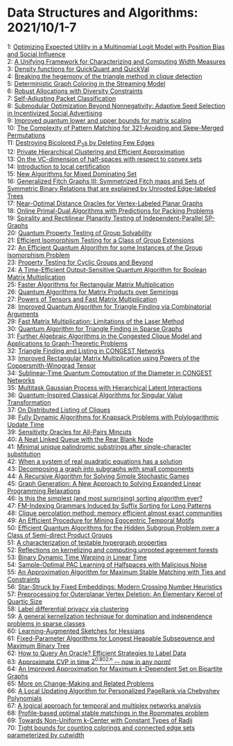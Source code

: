 # Data Structures and Algorithms: 2021/10/1-7  
1: [Optimizing Expected Utility in a Multinomial Logit Model with Position  Bias and Social Influence](https://doi.org/10.48550/arXiv.1411.0279)  
2: [A Unifying Framework for Characterizing and Computing Width Measures](https://doi.org/10.48550/arXiv.2109.14610)  
3: [Density functions for QuickQuant and QuickVal](https://doi.org/10.48550/arXiv.2109.14749)  
4: [Breaking the hegemony of the triangle method in clique detection](https://doi.org/10.48550/arXiv.2109.14876)  
5: [Deterministic Graph Coloring in the Streaming Model](https://doi.org/10.48550/arXiv.2109.14891)  
6: [Robust Allocations with Diversity Constraints](https://doi.org/10.48550/arXiv.2109.15015)  
7: [Self-Adjusting Packet Classification](https://doi.org/10.48550/arXiv.2109.15090)  
8: [Submodular Optimization Beyond Nonnegativity: Adaptive Seed Selection in  Incentivized Social Advertising](https://doi.org/10.48550/arXiv.2109.15180)  
9: [Improved quantum lower and upper bounds for matrix scaling](https://doi.org/10.48550/arXiv.2109.15282)  
10: [The Complexity of Pattern Matching for $321$-Avoiding and Skew-Merged  Permutations](https://doi.org/10.48550/arXiv.1510.06051)  
11: [Destroying Bicolored $P_3$s by Deleting Few Edges](https://doi.org/10.48550/arXiv.1901.03627)  
12: [Private Hierarchical Clustering and Efficient Approximation](https://doi.org/10.48550/arXiv.1904.04475)  
13: [On the VC-dimension of half-spaces with respect to convex sets](https://doi.org/10.48550/arXiv.1907.01241)  
14: [Introduction to local certification](https://doi.org/10.48550/arXiv.1910.12747)  
15: [New Algorithms for Mixed Dominating Set](https://doi.org/10.48550/arXiv.1911.08964)  
16: [Generalized Fitch Graphs III: Symmetrized Fitch maps and Sets of  Symmetric Binary Relations that are explained by Unrooted Edge-labeled Trees](https://doi.org/10.48550/arXiv.2001.05921)  
17: [Near-Optimal Distance Oracles for Vertex-Labeled Planar Graphs](https://doi.org/10.48550/arXiv.2110.00074)  
18: [Online Primal-Dual Algorithms with Predictions for Packing Problems](https://doi.org/10.48550/arXiv.2110.00391)  
19: [Spirality and Rectilinear Planarity Testing of Independent-Parallel  SP-Graphs](https://doi.org/10.48550/arXiv.2110.00548)  
20: [Quantum Property Testing of Group Solvability](https://doi.org/10.48550/arXiv.0712.3829)  
21: [Efficient Isomorphism Testing for a Class of Group Extensions](https://doi.org/10.48550/arXiv.0812.2298)  
22: [An Efficient Quantum Algorithm for some Instances of the Group  Isomorphism Problem](https://doi.org/10.48550/arXiv.1001.0608)  
23: [Property Testing for Cyclic Groups and Beyond](https://doi.org/10.48550/arXiv.1105.1842)  
24: [A Time-Efficient Output-Sensitive Quantum Algorithm for Boolean Matrix  Multiplication](https://doi.org/10.48550/arXiv.1201.6174)  
25: [Faster Algorithms for Rectangular Matrix Multiplication](https://doi.org/10.48550/arXiv.1204.1111)  
26: [Quantum Algorithms for Matrix Products over Semirings](https://doi.org/10.48550/arXiv.1310.3898)  
27: [Powers of Tensors and Fast Matrix Multiplication](https://doi.org/10.48550/arXiv.1401.7714)  
28: [Improved Quantum Algorithm for Triangle Finding via Combinatorial  Arguments](https://doi.org/10.48550/arXiv.1407.0085)  
29: [Fast Matrix Multiplication: Limitations of the Laser Method](https://doi.org/10.48550/arXiv.1411.5414)  
30: [Quantum Algorithm for Triangle Finding in Sparse Graphs](https://doi.org/10.48550/arXiv.1507.06878)  
31: [Further Algebraic Algorithms in the Congested Clique Model and  Applications to Graph-Theoretic Problems](https://doi.org/10.48550/arXiv.1608.02674)  
32: [Triangle Finding and Listing in CONGEST Networks](https://doi.org/10.48550/arXiv.1705.09061)  
33: [Improved Rectangular Matrix Multiplication using Powers of the  Coppersmith-Winograd Tensor](https://doi.org/10.48550/arXiv.1708.05622)  
34: [Sublinear-Time Quantum Computation of the Diameter in CONGEST Networks](https://doi.org/10.48550/arXiv.1804.02917)  
35: [Multitask Gaussian Process with Hierarchical Latent Interactions](https://doi.org/10.48550/arXiv.1808.01132)  
36: [Quantum-Inspired Classical Algorithms for Singular Value Transformation](https://doi.org/10.48550/arXiv.1910.05699)  
37: [On Distributed Listing of Cliques](https://doi.org/10.48550/arXiv.2007.05316)  
38: [Fully Dynamic Algorithms for Knapsack Problems with Polylogarithmic  Update Time](https://doi.org/10.48550/arXiv.2007.08415)  
39: [Sensitivity Oracles for All-Pairs Mincuts](https://doi.org/10.48550/arXiv.2011.03291)  
40: [A Neat Linked Queue with the Rear Blank Node](https://doi.org/10.48550/arXiv.2105.08116)  
41: [Minimal unique palindromic substrings after single-character  substitution](https://doi.org/10.48550/arXiv.2105.11693)  
42: [When a system of real quadratic equations has a solution](https://doi.org/10.48550/arXiv.2106.08119)  
43: [Decomposing a graph into subgraphs with small components](https://doi.org/10.48550/arXiv.2110.00692)  
44: [A Recursive Algorithm for Solving Simple Stochastic Games](https://doi.org/10.48550/arXiv.2110.01030)  
45: [Graph Generation: A New Approach to Solving Expanded Linear Programming  Relaxations](https://doi.org/10.48550/arXiv.2110.01070)  
46: [Is this the simplest (and most surprising) sorting algorithm ever?](https://doi.org/10.48550/arXiv.2110.01111)  
47: [FM-Indexing Grammars Induced by Suffix Sorting for Long Patterns](https://doi.org/10.48550/arXiv.2110.01181)  
48: [Clique percolation method: memory efficient almost exact communities](https://doi.org/10.48550/arXiv.2110.01213)  
49: [An Efficient Procedure for Mining Egocentric Temporal Motifs](https://doi.org/10.48550/arXiv.2110.01391)  
50: [Efficient Quantum Algorithms for the Hidden Subgroup Problem over a  Class of Semi-direct Product Groups](https://doi.org/10.48550/arXiv.quant-ph/0412033)  
51: [A characterization of testable hypergraph properties](https://doi.org/10.48550/arXiv.1707.03303)  
52: [Reflections on kernelizing and computing unrooted agreement forests](https://doi.org/10.48550/arXiv.2012.07354)  
53: [Binary Dynamic Time Warping in Linear Time](https://doi.org/10.48550/arXiv.2101.01108)  
54: [Sample-Optimal PAC Learning of Halfspaces with Malicious Noise](https://doi.org/10.48550/arXiv.2102.06247)  
55: [An Approximation Algorithm for Maximum Stable Matching with Ties and  Constraints](https://doi.org/10.48550/arXiv.2107.03076)  
56: [Star-Struck by Fixed Embeddings: Modern Crossing Number Heuristics](https://doi.org/10.48550/arXiv.2108.11443)  
57: [Preprocessing for Outerplanar Vertex Deletion: An Elementary Kernel of  Quartic Size](https://doi.org/10.48550/arXiv.2110.01868)  
58: [Label differential privacy via clustering](https://doi.org/10.48550/arXiv.2110.02159)  
59: [A general kernelization technique for domination and independence  problems in sparse classes](https://doi.org/10.48550/arXiv.2002.09028)  
60: [Learning-Augmented Sketches for Hessians](https://doi.org/10.48550/arXiv.2102.12317)  
61: [Fixed-Parameter Algorithms for Longest Heapable Subsequence and Maximum  Binary Tree](https://doi.org/10.48550/arXiv.2110.00495)  
62: [How to Query An Oracle? Efficient Strategies to Label Data](https://doi.org/10.48550/arXiv.2110.02341)  
63: [Approximate $\mathrm{CVP}$ in time $2^{0.802 \, n}$ -- now in any norm!](https://doi.org/10.48550/arXiv.2110.02387)  
64: [An Improved Approximation for Maximum $k$-Dependent Set on Bipartite  Graphs](https://doi.org/10.48550/arXiv.2110.02487)  
65: [More on Change-Making and Related Problems](https://doi.org/10.48550/arXiv.2110.02503)  
66: [A Local Updating Algorithm for Personalized PageRank via Chebyshev  Polynomials](https://doi.org/10.48550/arXiv.2110.02538)  
67: [A logical approach for temporal and multiplex networks analysis](https://doi.org/10.48550/arXiv.2110.02543)  
68: [Profile-based optimal stable matchings in the Roommates problem](https://doi.org/10.48550/arXiv.2110.02555)  
69: [Towards Non-Uniform k-Center with Constant Types of Radii](https://doi.org/10.48550/arXiv.2110.02688)  
70: [Tight bounds for counting colorings and connected edge sets  parameterized by cutwidth](https://doi.org/10.48550/arXiv.2110.02730)  
